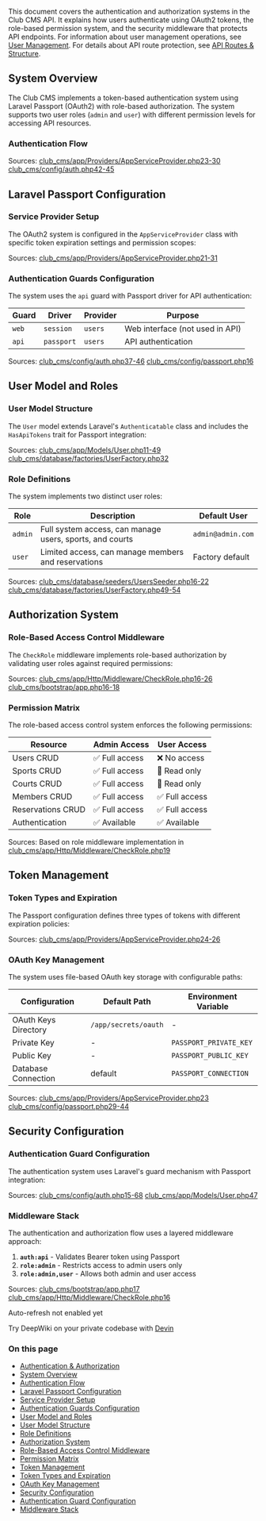 
This document covers the authentication and authorization systems in the Club CMS API. It explains how users authenticate using OAuth2 tokens, the role-based permission system, and the security middleware that protects API endpoints. For information about user management operations, see [User Management](). For details about API route protection, see [API Routes & Structure]().

## System Overview

The Club CMS implements a token-based authentication system using Laravel Passport (OAuth2) with role-based authorization. The system supports two user roles (`admin` and `user`) with different permission levels for accessing API resources.

### Authentication Flow

Sources: [club\_cms/app/Providers/AppServiceProvider.php23-30]() [club\_cms/config/auth.php42-45]()

## Laravel Passport Configuration

### Service Provider Setup

The OAuth2 system is configured in the `AppServiceProvider` class with specific token expiration settings and permission scopes:

Sources: [club\_cms/app/Providers/AppServiceProvider.php21-31]()

### Authentication Guards Configuration

The system uses the `api` guard with Passport driver for API authentication:

| Guard | Driver | Provider | Purpose |
| --- | --- | --- | --- |
| `web` | `session` | `users` | Web interface (not used in API) |
| `api` | `passport` | `users` | API authentication |

Sources: [club\_cms/config/auth.php37-46]() [club\_cms/config/passport.php16]()

## User Model and Roles

### User Model Structure

The `User` model extends Laravel's `Authenticatable` class and includes the `HasApiTokens` trait for Passport integration:

Sources: [club\_cms/app/Models/User.php11-49]() [club\_cms/database/factories/UserFactory.php32]()

### Role Definitions

The system implements two distinct user roles:

| Role | Description | Default User |
| --- | --- | --- |
| `admin` | Full system access, can manage users, sports, and courts | `admin@admin.com` |
| `user` | Limited access, can manage members and reservations | Factory default |

Sources: [club\_cms/database/seeders/UsersSeeder.php16-22]() [club\_cms/database/factories/UserFactory.php49-54]()

## Authorization System

### Role-Based Access Control Middleware

The `CheckRole` middleware implements role-based authorization by validating user roles against required permissions:

Sources: [club\_cms/app/Http/Middleware/CheckRole.php16-26]() [club\_cms/bootstrap/app.php16-18]()

### Permission Matrix

The role-based access control system enforces the following permissions:

| Resource | Admin Access | User Access |
| --- | --- | --- |
| Users CRUD | ✅ Full access | ❌ No access |
| Sports CRUD | ✅ Full access | 📖 Read only |
| Courts CRUD | ✅ Full access | 📖 Read only |
| Members CRUD | ✅ Full access | ✅ Full access |
| Reservations CRUD | ✅ Full access | ✅ Full access |
| Authentication | ✅ Available | ✅ Available |

Sources: Based on role middleware implementation in [club\_cms/app/Http/Middleware/CheckRole.php19]()

## Token Management

### Token Types and Expiration

The Passport configuration defines three types of tokens with different expiration policies:

Sources: [club\_cms/app/Providers/AppServiceProvider.php24-26]()

### OAuth Key Management

The system uses file-based OAuth key storage with configurable paths:

| Configuration | Default Path | Environment Variable |
| --- | --- | --- |
| OAuth Keys Directory | `/app/secrets/oauth` | - |
| Private Key | - | `PASSPORT_PRIVATE_KEY` |
| Public Key | - | `PASSPORT_PUBLIC_KEY` |
| Database Connection | default | `PASSPORT_CONNECTION` |

Sources: [club\_cms/app/Providers/AppServiceProvider.php23]() [club\_cms/config/passport.php29-44]()

## Security Configuration

### Authentication Guard Configuration

The authentication system uses Laravel's guard mechanism with Passport integration:

Sources: [club\_cms/config/auth.php15-68]() [club\_cms/app/Models/User.php47]()

### Middleware Stack

The authentication and authorization flow uses a layered middleware approach:

1. **`auth:api`** - Validates Bearer token using Passport
2. **`role:admin`** - Restricts access to admin users only
3. **`role:admin,user`** - Allows both admin and user access

Sources: [club\_cms/bootstrap/app.php17]() [club\_cms/app/Http/Middleware/CheckRole.php16]()

Auto-refresh not enabled yet

Try DeepWiki on your private codebase with [Devin]()

### On this page

* [Authentication & Authorization]()
* [System Overview]()
* [Authentication Flow]()
* [Laravel Passport Configuration]()
* [Service Provider Setup]()
* [Authentication Guards Configuration]()
* [User Model and Roles]()
* [User Model Structure]()
* [Role Definitions]()
* [Authorization System]()
* [Role-Based Access Control Middleware]()
* [Permission Matrix]()
* [Token Management]()
* [Token Types and Expiration]()
* [OAuth Key Management]()
* [Security Configuration]()
* [Authentication Guard Configuration]()
* [Middleware Stack]()